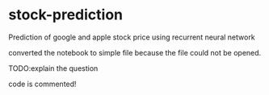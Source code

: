 # stock-prediction
Prediction of google and apple stock price using recurrent neural network

converted the notebook to simple file because the file could not be opened.

TODO:explain the question

code is commented!
